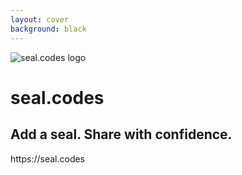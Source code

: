 ```yaml
---
layout: cover
background: black
---
```


<VideoFadeToSlide videoSrc="/king-applying-a-seal.mp4">
<div class="w-full h-full flex flex-col items-center justify-center text-center">
    <img src="/logo.svg" alt="seal.codes logo" class="w-40 h-40 mb-8" />
    <h1 class="text-5xl font-bold mb-6 text-white">seal.codes</h1>
    <h2 class="text-2xl font-light mb-12 text-white">
      Add a seal. Share with confidence.
    </h2>
    <div class="text-lg opacity-75 mb-8 text-white">
      https://seal.codes
    </div>
  </div>
</VideoFadeToSlide>

<!--
We invite you to help us restore trust to our digital world. seal.codes - Add a seal. Share with confidence. Thank you.

[SHORT VERSION] seal.codes - Add a seal. Share with confidence. Help us restore trust to our digital world. Thank you.
-->
